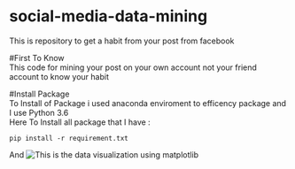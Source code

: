 # social-media-data-mining
This is repository to get a habit from your post from facebook

  #First To Know  
  This code for mining your post on your own account not your friend account to know your habit
  
  #Install Package  
  To Install of Package i used anaconda enviroment to efficency package and I use Python 3.6  
  Here To Install all package that I have :  
  ```
  pip install -r requirement.txt
  ```
  
  And ![This is the data visualization using matplotlib](https://drive.google.com/open?id=1JyygAHijLjymEBJ1c8YcaKJFP16uxf2a)
